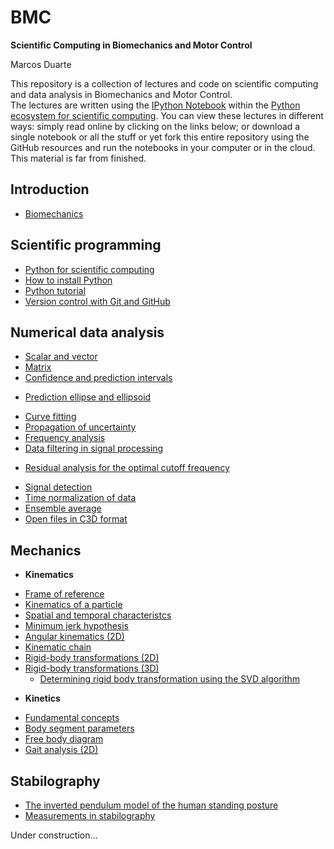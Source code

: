 BMC
===

**Scientific Computing in Biomechanics and Motor Control**

Marcos Duarte

This repository is a collection of lectures and code on scientific computing and data analysis in Biomechanics and Motor Control.  
The lectures are written using the [IPython Notebook](http://ipython.org/notebook.html) within the [Python ecosystem for scientific computing]( http://scipy.org/). You can view these lectures in different ways: simply read online by clicking on the links below; or download a single notebook or all the stuff or yet fork this entire repository using the GitHub resources and run the notebooks in your computer or in the cloud.  
This material is far from finished.

Introduction
------------
- [Biomechanics](http://nbviewer.ipython.org/urls/raw.github.com/duartexyz/BMC/master/NBs/Introduction%20to%20Biomechanics.ipynb)

Scientific programming
----------------------
- [Python for scientific computing](http://nbviewer.ipython.org/urls/raw.github.com/duartexyz/BMC/master/NBs/Python4ScientificComputing.ipynb)
- [How to install Python](http://nbviewer.ipython.org/urls/raw.github.com/duartexyz/BMC/master/NBs/PythonInstallation.ipynb)
- [Python tutorial](http://nbviewer.ipython.org/urls/raw.github.com/duartexyz/BMC/master/NBs/PythonTutorial.ipynb)
- [Version control with Git and GitHub](http://nbviewer.ipython.org/urls/raw.github.com/duartexyz/BMC/master/NBs/VersionControlGitGitHub.ipynb)

Numerical data analysis
-----------------------
- [Scalar and vector](http://nbviewer.ipython.org/urls/raw.github.com/duartexyz/BMC/master/NBs/ScalarVector.ipynb)
- [Matrix](http://nbviewer.ipython.org/urls/raw.github.com/duartexyz/BMC/master/NBs/Matrix.ipynb)
- [Confidence and prediction intervals](http://nbviewer.ipython.org/github/duartexyz/BMC/blob/master/NBs/ConfidencePredictionIntervals.ipynb)
 + [Prediction ellipse and ellipsoid](http://nbviewer.ipython.org/github/duartexyz/BMC/blob/master/NBs/PredictionEllipseEllipsoid.ipynb)
- [Curve fitting](http://nbviewer.ipython.org/urls/raw.github.com/duartexyz/BMC/master/NBs/CurveFitting.ipynb)
- [Propagation of uncertainty](http://nbviewer.ipython.org/urls/raw.github.com/duartexyz/BMC/master/NBs/Propagation%20of%20uncertainty.ipynb)
- [Frequency analysis](http://nbviewer.ipython.org/github/duartexyz/BMC/blob/master/NBs/FrequencyAnalysis.ipynb)
- [Data filtering in signal processing](http://nbviewer.ipython.org/urls/raw.github.com/duartexyz/BMC/master/NBs/DataFiltering.ipynb)
 + [Residual analysis for the optimal cutoff frequency](http://nbviewer.ipython.org/urls/raw.github.com/duartexyz/BMC/master/NBs/ResidualAnalysis.ipynb)
- [Signal detection](http://nbviewer.ipython.org/urls/raw.github.com/duartexyz/BMC/master/NBs/SignalDetection.ipynb)
- [Time normalization of data](http://nbviewer.ipython.org/urls/raw.github.com/duartexyz/BMC/master/NBs/Time%20normalization.ipynb) 
- [Ensemble average](http://nbviewer.ipython.org/urls/raw.github.com/duartexyz/BMC/master/NBs/Ensemble%20average.ipynb)
- [Open files in C3D format](http://nbviewer.ipython.org/urls/raw.github.com/duartexyz/BMC/master/NBs/OpenC3Dfile.ipynb)

Mechanics
---------
- **Kinematics**
 + [Frame of reference](http://nbviewer.ipython.org/urls/raw.github.com/duartexyz/BMC/master/NBs/Frame%20of%20reference.ipynb)
 + [Kinematics of a particle](http://nbviewer.ipython.org/urls/raw.github.com/duartexyz/BMC/master/NBs/Kinematics%20of%20a%20Particle.ipynb)   
 + [Spatial and temporal characteristcs](http://nbviewer.ipython.org/urls/raw.github.com/duartexyz/BMC/master/NBs/SpatialTemporalCharacteristcs.ipynb)
 + [Minimum jerk hypothesis](http://nbviewer.ipython.org/urls/raw.github.com/duartexyz/BMC/master/NBs/MinimumJerkHypothesis.ipynb) 
 + [Angular kinematics (2D)](http://nbviewer.ipython.org/urls/raw.github.com/duartexyz/BMC/master/NBs/AngularKinematics2D.ipynb)  
 + [Kinematic chain](http://nbviewer.ipython.org/urls/raw.github.com/duartexyz/BMC/master/NBs/KinematicChain.ipynb) 
 + [Rigid-body transformations (2D)](http://nbviewer.ipython.org/urls/raw.github.com/duartexyz/BMC/master/NBs/Transformation2D.ipynb)   
 + [Rigid-body transformations (3D)](http://nbviewer.ipython.org/urls/raw.github.com/duartexyz/BMC/master/NBs/Transformation3D.ipynb)
   - [Determining rigid body transformation using the SVD algorithm](http://nbviewer.ipython.org/urls/raw.github.com/duartexyz/BMC/master/NBs/SVDalgorithm.ipynb)
- **Kinetics**
 + [Fundamental concepts](http://nbviewer.ipython.org/urls/raw.github.com/duartexyz/BMC/master/NBs/KineticsFundamentalConcepts.ipynb)
 + [Body segment parameters](http://nbviewer.ipython.org/urls/raw.github.com/duartexyz/BMC/master/NBs/BodySegmentParameters.ipynb)
 + [Free body diagram](http://nbviewer.ipython.org/urls/raw.github.com/duartexyz/BMC/master/NBs/FreeBodyDiagram.ipynb)
 + [Gait analysis (2D)](http://nbviewer.ipython.org/urls/raw.github.com/duartexyz/BMC/master/NBs/GaitAnalysis2D.ipynb)

Stabilography
-------------
- [The inverted pendulum model of the human standing posture](http://nbviewer.ipython.org/github/duartexyz/BMC/blob/master/NBs/IP_Model.ipynb)
- [Measurements in stabilography](http://nbviewer.ipython.org/github/duartexyz/BMC/blob/master/NBs/Stabilography.ipynb)


Under construction...
